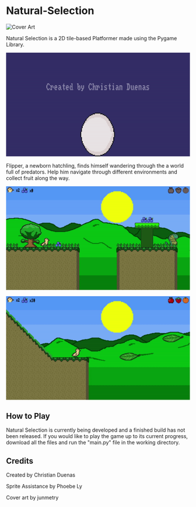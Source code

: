 # Natural-Selection

![Cover Art](https://github.com/ChristianD37/Natural-Selection/blob/main/Screenshots/Cover%20Art.png)

Natural Selection is a 2D tile-based Platformer made using the Pygame Library. 

![Intro Screen](https://github.com/ChristianD37/Natural-Selection/blob/main/Screenshots/Intro_screen.gif)

Flipper, a newborn hatchling, finds himself wandering through the a world full of predators. Help him navigate through different environments and collect fruit along the way. 



![Chaparall Screen](https://github.com/ChristianD37/Natural-Selection/blob/main/Screenshots/Chaparall_screenshot.gif)



![Leaves Screen](https://github.com/ChristianD37/Natural-Selection/blob/main/Screenshots/Leaves_screen.gif)

## How to Play

Natural Selection is currently being developed and a finished build has not been released. If you would like to play the game up to its current progress, download all the files and run the "main.py" file in the working directory. 

## Credits

Created by Christian Duenas

Sprite Assistance by Phoebe Ly

Cover art by junmetry

